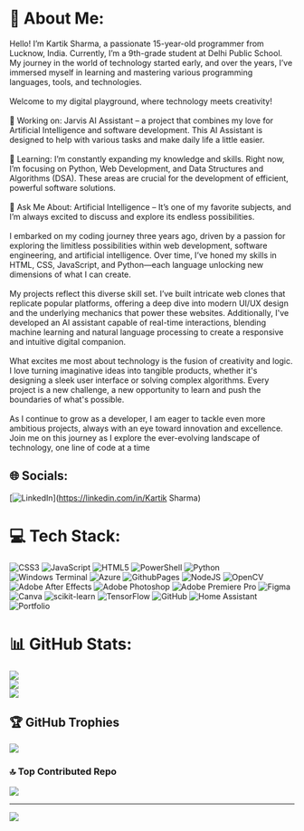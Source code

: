 # 💫 About Me:
Hello! I’m Kartik Sharma, a passionate 15-year-old programmer from Lucknow, India. Currently, I’m a 9th-grade student at Delhi Public School. My journey in the world of technology started early, and over the years, I’ve immersed myself in learning and mastering various programming languages, tools, and technologies.<br><br>Welcome to my digital playground, where technology meets creativity!<br><br>🔭 Working on: Jarvis AI Assistant – a project that combines my love for Artificial Intelligence and software development. This AI Assistant is designed to help with various tasks and make daily life a little easier.<br><br>🌱 Learning: I’m constantly expanding my knowledge and skills. Right now, I’m focusing on Python, Web Development, and Data Structures and Algorithms (DSA). These areas are crucial for the development of efficient, powerful software solutions.<br><br>💬 Ask Me About: Artificial Intelligence – It’s one of my favorite subjects, and I’m always excited to discuss and explore its endless possibilities.<br><br>I embarked on my coding journey three years ago, driven by a passion for exploring the limitless possibilities within web development, software engineering, and artificial intelligence. Over time, I’ve honed my skills in HTML, CSS, JavaScript, and Python—each language unlocking new dimensions of what I can create.<br><br>My projects reflect this diverse skill set. I’ve built intricate web clones that replicate popular platforms, offering a deep dive into modern UI/UX design and the underlying mechanics that power these websites. Additionally, I've developed an AI assistant capable of real-time interactions, blending machine learning and natural language processing to create a responsive and intuitive digital companion.<br><br>What excites me most about technology is the fusion of creativity and logic. I love turning imaginative ideas into tangible products, whether it's designing a sleek user interface or solving complex algorithms. Every project is a new challenge, a new opportunity to learn and push the boundaries of what's possible.<br><br>As I continue to grow as a developer, I am eager to tackle even more ambitious projects, always with an eye toward innovation and excellence. Join me on this journey as I explore the ever-evolving landscape of technology, one line of code at a time


## 🌐 Socials:
[![LinkedIn](https://img.shields.io/badge/LinkedIn-%230077B5.svg?logo=linkedin&logoColor=white)](https://linkedin.com/in/Kartik Sharma) 

# 💻 Tech Stack:
![CSS3](https://img.shields.io/badge/css3-%231572B6.svg?style=for-the-badge&logo=css3&logoColor=white) ![JavaScript](https://img.shields.io/badge/javascript-%23323330.svg?style=for-the-badge&logo=javascript&logoColor=%23F7DF1E) ![HTML5](https://img.shields.io/badge/html5-%23E34F26.svg?style=for-the-badge&logo=html5&logoColor=white) ![PowerShell](https://img.shields.io/badge/PowerShell-%235391FE.svg?style=for-the-badge&logo=powershell&logoColor=white) ![Python](https://img.shields.io/badge/python-3670A0?style=for-the-badge&logo=python&logoColor=ffdd54) ![Windows Terminal](https://img.shields.io/badge/Windows%20Terminal-%234D4D4D.svg?style=for-the-badge&logo=windows-terminal&logoColor=white) ![Azure](https://img.shields.io/badge/azure-%230072C6.svg?style=for-the-badge&logo=microsoftazure&logoColor=white) ![GithubPages](https://img.shields.io/badge/github%20pages-121013?style=for-the-badge&logo=github&logoColor=white) ![NodeJS](https://img.shields.io/badge/node.js-6DA55F?style=for-the-badge&logo=node.js&logoColor=white) ![OpenCV](https://img.shields.io/badge/opencv-%23white.svg?style=for-the-badge&logo=opencv&logoColor=white) ![Adobe After Effects](https://img.shields.io/badge/Adobe%20After%20Effects-9999FF.svg?style=for-the-badge&logo=Adobe%20After%20Effects&logoColor=white) ![Adobe Photoshop](https://img.shields.io/badge/adobe%20photoshop-%2331A8FF.svg?style=for-the-badge&logo=adobe%20photoshop&logoColor=white) ![Adobe Premiere Pro](https://img.shields.io/badge/Adobe%20Premiere%20Pro-9999FF.svg?style=for-the-badge&logo=Adobe%20Premiere%20Pro&logoColor=white) ![Figma](https://img.shields.io/badge/figma-%23F24E1E.svg?style=for-the-badge&logo=figma&logoColor=white) ![Canva](https://img.shields.io/badge/Canva-%2300C4CC.svg?style=for-the-badge&logo=Canva&logoColor=white) ![scikit-learn](https://img.shields.io/badge/scikit--learn-%23F7931E.svg?style=for-the-badge&logo=scikit-learn&logoColor=white) ![TensorFlow](https://img.shields.io/badge/TensorFlow-%23FF6F00.svg?style=for-the-badge&logo=TensorFlow&logoColor=white) ![GitHub](https://img.shields.io/badge/github-%23121011.svg?style=for-the-badge&logo=github&logoColor=white) ![Home Assistant](https://img.shields.io/badge/home%20assistant-%2341BDF5.svg?style=for-the-badge&logo=home-assistant&logoColor=white) ![Portfolio](https://img.shields.io/badge/Portfolio-%23000000.svg?style=for-the-badge&logo=firefox&logoColor=#FF7139)
# 📊 GitHub Stats:
![](https://github-readme-stats.vercel.app/api?username=Kartik-pro&theme=github_dark_dimmed&hide_border=false&include_all_commits=true&count_private=false)<br/>
![](https://github-readme-streak-stats.herokuapp.com/?user=Kartik-pro&theme=github_dark_dimmed&hide_border=false)<br/>
![](https://github-readme-stats.vercel.app/api/top-langs/?username=Kartik-pro&theme=github_dark_dimmed&hide_border=false&include_all_commits=true&count_private=false&layout=compact)

## 🏆 GitHub Trophies
![](https://github-profile-trophy.vercel.app/?username=Kartik-pro&theme=one_dark_pro&no-frame=false&no-bg=false&margin-w=4)

### 🔝 Top Contributed Repo
![](https://github-contributor-stats.vercel.app/api?username=Kartik-pro&limit=5&theme=dark&combine_all_yearly_contributions=true)

---
[![](https://visitcount.itsvg.in/api?id=Kartik-pro&icon=1&color=12)](https://visitcount.itsvg.in)
